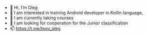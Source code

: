 - 👋 Hi, I’m Oleg
- 👀 I am interested in training Android developer in Kotlin language,
- 🌱 I am currently taking courses
- 💞️ I am looking for cooperation for the Junior classification
- 📫 https://t.me/tpov_oleg

<!---
tpov/tpov is a ✨ special ✨ repository because its `README.md` (this file) appears on your GitHub profile.
You can click the Preview link to take a look at your changes.
--->
